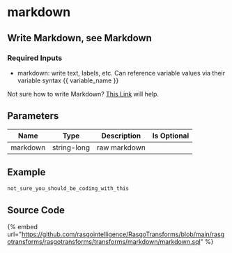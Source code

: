 

# markdown

## Write Markdown, see Markdown
### Required Inputs
- markdown: write text, labels, etc. Can reference variable values via their variable syntax {{ variable_name }}

Not sure how to write Markdown? [This Link](https://daringfireball.net/projects/markdown/) will help.


## Parameters

|   Name   |    Type     | Description  | Is Optional |
| -------- | ----------- | ------------ | ----------- |
| markdown | string-long | raw markdown |             |


## Example

```python
not_sure_you_should_be_coding_with_this
```

## Source Code

{% embed url="https://github.com/rasgointelligence/RasgoTransforms/blob/main/rasgotransforms/rasgotransforms/transforms/markdown/markdown.sql" %}

